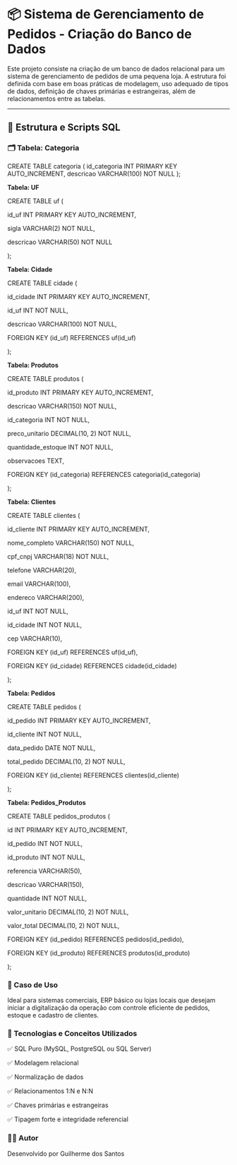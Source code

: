 # 📦 Sistema de Gerenciamento de Pedidos - Criação do Banco de Dados

Este projeto consiste na criação de um banco de dados relacional para um sistema de gerenciamento de pedidos de uma pequena loja. A estrutura foi definida com base em boas práticas de modelagem, uso adequado de tipos de dados, definição de chaves primárias e estrangeiras, além de relacionamentos entre as tabelas.

---

## 🧱 Estrutura e Scripts SQL

### 🗂️ Tabela: Categoria

CREATE TABLE categoria (
  id_categoria INT PRIMARY KEY AUTO_INCREMENT,
  descricao VARCHAR(100) NOT NULL
);

**Tabela: UF**

CREATE TABLE uf (

  id_uf INT PRIMARY KEY AUTO_INCREMENT,
  
  sigla VARCHAR(2) NOT NULL,
  
  descricao VARCHAR(50) NOT NULL
  
);

**Tabela: Cidade**

CREATE TABLE cidade (

  id_cidade INT PRIMARY KEY AUTO_INCREMENT,
  
  id_uf INT NOT NULL,
  
  descricao VARCHAR(100) NOT NULL,
  
  FOREIGN KEY (id_uf) REFERENCES uf(id_uf)
  
);

**Tabela: Produtos**

CREATE TABLE produtos (

  id_produto INT PRIMARY KEY AUTO_INCREMENT,
  
  descricao VARCHAR(150) NOT NULL,
  
  id_categoria INT NOT NULL,
  
  preco_unitario DECIMAL(10, 2) NOT NULL,
  
  quantidade_estoque INT NOT NULL,
  
  observacoes TEXT,
  
  FOREIGN KEY (id_categoria) REFERENCES categoria(id_categoria)
  
);

**Tabela: Clientes**

CREATE TABLE clientes (

  id_cliente INT PRIMARY KEY AUTO_INCREMENT,
  
  nome_completo VARCHAR(150) NOT NULL,
  
  cpf_cnpj VARCHAR(18) NOT NULL,
  
  telefone VARCHAR(20),
  
  email VARCHAR(100),
  
  endereco VARCHAR(200),
  
  id_uf INT NOT NULL,
  
  id_cidade INT NOT NULL,
  
  cep VARCHAR(10),
  
  FOREIGN KEY (id_uf) REFERENCES uf(id_uf),
  
  FOREIGN KEY (id_cidade) REFERENCES cidade(id_cidade)
  
);

**Tabela: Pedidos**

CREATE TABLE pedidos (

  id_pedido INT PRIMARY KEY AUTO_INCREMENT,
  
  id_cliente INT NOT NULL,
  
  data_pedido DATE NOT NULL,
  
  total_pedido DECIMAL(10, 2) NOT NULL,
  
  FOREIGN KEY (id_cliente) REFERENCES clientes(id_cliente)
  
);

**Tabela: Pedidos_Produtos**

CREATE TABLE pedidos_produtos (

  id INT PRIMARY KEY AUTO_INCREMENT,
  
  id_pedido INT NOT NULL,
  
  id_produto INT NOT NULL,
  
  referencia VARCHAR(50),
  
  descricao VARCHAR(150),
  
  quantidade INT NOT NULL,
  
  valor_unitario DECIMAL(10, 2) NOT NULL,
  
  valor_total DECIMAL(10, 2) NOT NULL,
  
  FOREIGN KEY (id_pedido) REFERENCES pedidos(id_pedido),
  
  FOREIGN KEY (id_produto) REFERENCES produtos(id_produto)
  
);

### 💼 Caso de Uso

Ideal para sistemas comerciais, ERP básico ou lojas locais que desejam iniciar a digitalização da operação com controle eficiente de pedidos, estoque e cadastro de clientes.

### 🚀 Tecnologias e Conceitos Utilizados

✅ SQL Puro (MySQL, PostgreSQL ou SQL Server)

✅ Modelagem relacional

✅ Normalização de dados

✅ Relacionamentos 1:N e N:N

✅ Chaves primárias e estrangeiras

✅ Tipagem forte e integridade referencial

### 👨‍💻 Autor
Desenvolvido por Guilherme dos Santos
